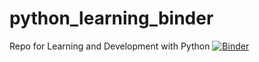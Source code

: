 # python_learning_binder
Repo for Learning and Development with Python
[![Binder](https://mybinder.org/badge_logo.svg)](https://mybinder.org/v2/gh/Imaginary-Numbers/python_learning_binder/main)
